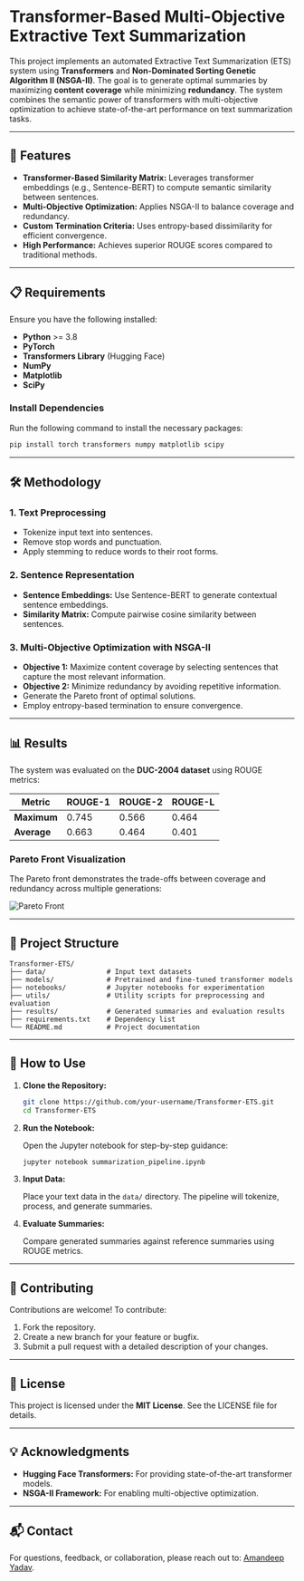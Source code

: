 # Transformer-Based Multi-Objective Extractive Text Summarization

This project implements an automated Extractive Text Summarization (ETS) system using **Transformers** and **Non-Dominated Sorting Genetic Algorithm II (NSGA-II)**. The goal is to generate optimal summaries by maximizing **content coverage** while minimizing **redundancy**. The system combines the semantic power of transformers with multi-objective optimization to achieve state-of-the-art performance on text summarization tasks.

---

## 🚀 Features

- **Transformer-Based Similarity Matrix:** Leverages transformer embeddings (e.g., Sentence-BERT) to compute semantic similarity between sentences.
- **Multi-Objective Optimization:** Applies NSGA-II to balance coverage and redundancy.
- **Custom Termination Criteria:** Uses entropy-based dissimilarity for efficient convergence.
- **High Performance:** Achieves superior ROUGE scores compared to traditional methods.

---

## 📋 Requirements

Ensure you have the following installed:

- **Python** >= 3.8
- **PyTorch**
- **Transformers Library** (Hugging Face)
- **NumPy**
- **Matplotlib**
- **SciPy**

### Install Dependencies

Run the following command to install the necessary packages:

```bash
pip install torch transformers numpy matplotlib scipy
```

---

## 🛠️ Methodology

### 1. Text Preprocessing

- Tokenize input text into sentences.
- Remove stop words and punctuation.
- Apply stemming to reduce words to their root forms.

### 2. Sentence Representation

- **Sentence Embeddings:** Use Sentence-BERT to generate contextual sentence embeddings.
- **Similarity Matrix:** Compute pairwise cosine similarity between sentences.

### 3. Multi-Objective Optimization with NSGA-II

- **Objective 1:** Maximize content coverage by selecting sentences that capture the most relevant information.
- **Objective 2:** Minimize redundancy by avoiding repetitive information.
- Generate the Pareto front of optimal solutions.
- Employ entropy-based termination to ensure convergence.

---

## 📊 Results

The system was evaluated on the **DUC-2004 dataset** using ROUGE metrics:

| Metric      | ROUGE-1 | ROUGE-2 | ROUGE-L |
|-------------|----------|----------|----------|
| **Maximum** | 0.745    | 0.566    | 0.464    |
| **Average** | 0.663    | 0.464    | 0.401    |

### Pareto Front Visualization

The Pareto front demonstrates the trade-offs between coverage and redundancy across multiple generations:

![Pareto Front](path/to/pareto_front_image.png)

---

## 📂 Project Structure

```plaintext
Transformer-ETS/
├── data/               # Input text datasets
├── models/             # Pretrained and fine-tuned transformer models
├── notebooks/          # Jupyter notebooks for experimentation
├── utils/              # Utility scripts for preprocessing and evaluation
├── results/            # Generated summaries and evaluation results
├── requirements.txt    # Dependency list
└── README.md           # Project documentation
```

---

## 📜 How to Use

1. **Clone the Repository:**

   ```bash
   git clone https://github.com/your-username/Transformer-ETS.git
   cd Transformer-ETS
   ```

2. **Run the Notebook:**

   Open the Jupyter notebook for step-by-step guidance:

   ```bash
   jupyter notebook summarization_pipeline.ipynb
   ```

3. **Input Data:**

   Place your text data in the `data/` directory. The pipeline will tokenize, process, and generate summaries.

4. **Evaluate Summaries:**

   Compare generated summaries against reference summaries using ROUGE metrics.

---

## 🤝 Contributing

Contributions are welcome! To contribute:

1. Fork the repository.
2. Create a new branch for your feature or bugfix.
3. Submit a pull request with a detailed description of your changes.

---

## 📜 License

This project is licensed under the **MIT License**. See the LICENSE file for details.

---

## 💡 Acknowledgments

- **Hugging Face Transformers:** For providing state-of-the-art transformer models.
- **NSGA-II Framework:** For enabling multi-objective optimization.

---

## 📬 Contact

For questions, feedback, or collaboration, please reach out to: [Amandeep Yadav](mailto:your-email@example.com).

